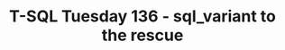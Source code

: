 ---
ref: tsql2sday136
title: T-SQL Tuesday 136 - sql_variant to the rescue
excerpt: 
tags: [english, community, events, sqlfamily, tsql2sday]
categories: [english, community, events, tsql2sday]
lang: en
locale: en-GB
permalink: /:title
---